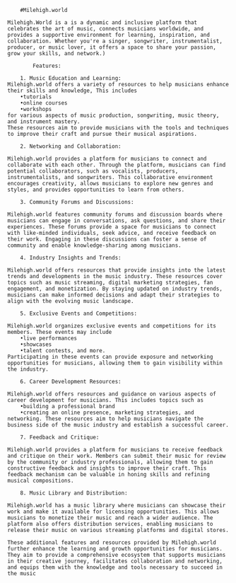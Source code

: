        #Milehigh.world

    Milehigh.World is a is a dynamic and inclusive platform that celebrates the art of music, connects musicians worldwide, and provides a supportive environment for learning, inspiration, and collaboration. Whether you're a singer, songwriter, instrumentalist, producer, or music lover, it offers a space to share your passion, grow your skills, and network.)

            Features:

        1. Music Education and Learning:
    Milehigh.world offers a variety of resources to help musicians enhance their skills and knowledge, This includes 
        •tutorials
        •online courses
        •workshops
    for various aspects of music production, songwriting, music theory, and instrument mastery. 
    These resources aim to provide musicians with the tools and techniques to improve their craft and pursue their musical aspirations.

        2. Networking and Collaboration:

    Milehigh.world provides a platform for musicians to connect and collaborate with each other. Through the platform, musicians can find potential collaborators, such as vocalists, producers, instrumentalists, and songwriters. This collaborative environment encourages creativity, allows musicians to explore new genres and styles, and provides opportunities to learn from others.

        3. Community Forums and Discussions: 
    
    Milehigh.world features community forums and discussion boards where musicians can engage in conversations, ask questions, and share their experiences. These forums provide a space for musicians to connect with like-minded individuals, seek advice, and receive feedback on their work. Engaging in these discussions can foster a sense of community and enable knowledge-sharing among musicians.

        4. Industry Insights and Trends:

    Milehigh.world offers resources that provide insights into the latest trends and developments in the music industry. These resources cover topics such as music streaming, digital marketing strategies, fan engagement, and monetization. By staying updated on industry trends, musicians can make informed decisions and adapt their strategies to align with the evolving music landscape. 

        5. Exclusive Events and Competitions:
    
    Milehigh.world organizes exclusive events and competitions for its members. These events may include 
        •live performances
        •showcases
        •talent contests, and more. 
    Participating in these events can provide exposure and networking opportunities for musicians, allowing them to gain visibility within the industry. 

        6. Career Development Resources: 

    Milehigh.world offers resources and guidance on various aspects of career development for musicians. This includes topics such as 
        •building a professional brand
        •creating an online presence, marketing strategies, and networking. These resources aim to help musicians navigate the business side of the music industry and establish a successful career.

        7. Feedback and Critique: 

    Milehigh.world provides a platform for musicians to receive feedback and critique on their work. Members can submit their music for review by the community or industry professionals, allowing them to gain constructive feedback and insights to improve their craft. This feedback mechanism can be valuable in honing skills and refining musical compositions. 

        8. Music Library and Distribution:

    Milehigh.world has a music library where musicians can showcase their work and make it available for licensing opportunities. This allows musicians to monetize their music and reach a wider audience. The platform also offers distribution services, enabling musicians to release their music on various streaming platforms and digital stores.

    These additional features and resources provided by Milehigh.world further enhance the learning and growth opportunities for musicians. They aim to provide a comprehensive ecosystem that supports musicians in their creative journey, facilitates collaboration and networking, and equips them with the knowledge and tools necessary to succeed in the music 